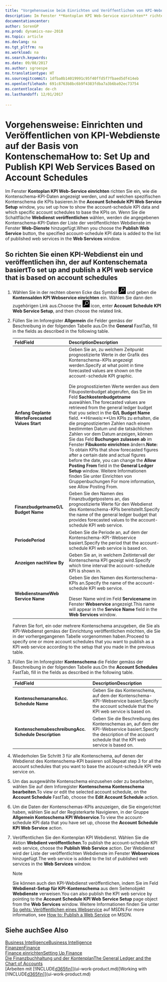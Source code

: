 ```yaml
---
title: "Vorgehensweise beim Einrichten und Veröffentlichen von KPI-Webdienste auf der Basis von Kontenschema"
description: Im Fenster **Kontoplan KPI Web-Service einrichten** richten Sie ein, wie die Kontenschema-KPI-Daten angezeigt werden, und auf welchen spezifischen Kontenschema die KPIs basieren.
documentationcenter: 
author: SorenGP
ms.prod: dynamics-nav-2018
ms.topic: article
ms.devlang: na
ms.tgt_pltfrm: na
ms.workload: na
ms.search.keywords: 
ms.date: 09/08/2017
ms.author: sgroespe
ms.translationtype: HT
ms.sourcegitcommit: 1dfba8b14019991c95f40ffd5f7fbaed5df414eb
ms.openlocfilehash: 691c8763b8bc6b9f4383fdba7a3b6ba92ec73754
ms.contentlocale: de-ch
ms.lasthandoff: 12/01/2017

---
```

# <a name="how-to-set-up-and-publish-kpi-web-services-based-on-account-schedules"></a><span data-ttu-id="c45df-103">Vorgehensweise: Einrichten und Veröffentlichen von KPI-Webdienste auf der Basis von Kontenschema</span><span class="sxs-lookup"><span data-stu-id="c45df-103">How to: Set Up and Publish KPI Web Services Based on Account Schedules</span></span>
<span data-ttu-id="c45df-104">Im Fenster **Kontoplan KPI Web-Service einrichten**  richten Sie ein, wie die Kontenschema-KPI-Daten angezeigt werden, und auf welchen spezifischen Kontenschema die KPIs basieren.</span><span class="sxs-lookup"><span data-stu-id="c45df-104">In the **Account Schedule KPI Web Service Setup** window, you set up how to show the account-schedule KPI data and which specific account schedules to base the KPIs on.</span></span> <span data-ttu-id="c45df-105">Wenn Sie die Schaltfläche **Webdienst veröffentlichen** wählen, werden die angegebenen Kontenschema-KPI-Daten der Liste der veröffentlichten Webdienste im Fenster **Web-Dienste** hinzugefügt.</span><span class="sxs-lookup"><span data-stu-id="c45df-105">When you choose the **Publish Web Service** button, the specified account-schedule KPI data is added to the list of published web services in the **Web Services** window.</span></span>  

## <a name="to-set-up-and-publish-a-kpi-web-service-that-is-based-on-account-schedules"></a><span data-ttu-id="c45df-106">So richten Sie einen KPI-Webdienst ein und veröffentlichen ihn, der auf Kontenschemata basiert</span><span class="sxs-lookup"><span data-stu-id="c45df-106">To set up and publish a KPI web service that is based on account schedules</span></span>  

1.  <span data-ttu-id="c45df-107">Wählen Sie in der rechten oberen Ecke das Symbol ![Nach Seite oder Bericht suchen](media/ui-search/search_small.png "Nach Seite oder Bericht suchen") und geben die **Kontensalden KPI Webservice einrichten** ein. Wählen Sie dann den zugehörigen Link aus.</span><span class="sxs-lookup"><span data-stu-id="c45df-107">Choose the ![Search for Page or Report](media/ui-search/search_small.png "Search for Page or Report icon") icon, enter **Account Schedule KPI Web Service Setup**, and then choose the related link.</span></span>  
2.  <span data-ttu-id="c45df-108">Füllen Sie im Inforegister **Allgemein** die Felder gemäss der Beschreibung in der folgenden Tabelle aus.</span><span class="sxs-lookup"><span data-stu-id="c45df-108">On the **General** FastTab, fill in the fields as described in the following table.</span></span>  

    |<span data-ttu-id="c45df-109">Feld</span><span class="sxs-lookup"><span data-stu-id="c45df-109">Field</span></span>|<span data-ttu-id="c45df-110">Description</span><span class="sxs-lookup"><span data-stu-id="c45df-110">Description</span></span>|  
    |---------------------------------|---------------------------------------|  
    |<span data-ttu-id="c45df-111">**Anfang Geplante Werte**</span><span class="sxs-lookup"><span data-stu-id="c45df-111">**Forecasted Values Start**</span></span>|<span data-ttu-id="c45df-112">Geben Sie an, zu welchem Zeitpunkt prognostizierte Werte in der Grafik des Kontenschema-KPIs angezeigt werden.</span><span class="sxs-lookup"><span data-stu-id="c45df-112">Specify at what point in time forecasted values are shown on the account-schedule KPI graphic.</span></span><br /><br /> <span data-ttu-id="c45df-113">Die prognostizierten Werte werden aus dem Fibupostenbudget abgerufen, das Sie im Feld **Sachkostenbudgetname** auswählen.</span><span class="sxs-lookup"><span data-stu-id="c45df-113">The forecasted values are retrieved from the general ledger budget that you select in the **G/L Budget Name** field.</span></span> <span data-ttu-id="c45df-114">**Hinweis:**Um KPIs zu erhalten, die die prognostizierten Zahlen nach einem bestimmten Datum und die tatsächlichen Zahlen vor dem Datum anzeigen, können Sie das Feld **Buchungen zulassen ab** im Fenster **Fibukonto einrichten** ändern.</span><span class="sxs-lookup"><span data-stu-id="c45df-114">**Note:**  To obtain KPIs that show forecasted figures after a certain date and actual figures before the date, you can change the **Allow Posting From** field in the **General Ledger Setup** window.</span></span> <span data-ttu-id="c45df-115">Weitere Informationen finden Sie unter Einrichten von Gruppenbuchungen </span><span class="sxs-lookup"><span data-stu-id="c45df-115">For more information, see Allow Posting From.</span></span>|  
    |<span data-ttu-id="c45df-116">**Finanzbudgetname**</span><span class="sxs-lookup"><span data-stu-id="c45df-116">**G/L Budget Name**</span></span>|<span data-ttu-id="c45df-117">Geben Sie den Namen des Finanzbudgetpostens an, das prognostizierte Werte für den Webdienst des Kontenschema-KPIs bereitstellt.</span><span class="sxs-lookup"><span data-stu-id="c45df-117">Specify the name of the general ledger budget that provides forecasted values to the account-schedule KPI web service.</span></span>|  
    |<span data-ttu-id="c45df-118">**Periode**</span><span class="sxs-lookup"><span data-stu-id="c45df-118">**Period**</span></span>|<span data-ttu-id="c45df-119">Geben Sie die Periode an, auf dem der Kontenschema-KPI-Webservice basiert.</span><span class="sxs-lookup"><span data-stu-id="c45df-119">Specify the period that the account-schedule KPI web service is based on.</span></span>|  
    |<span data-ttu-id="c45df-120">**Anzeigen nach**</span><span class="sxs-lookup"><span data-stu-id="c45df-120">**View By**</span></span>|<span data-ttu-id="c45df-121">Geben Sie an, in welchem Zeitintervall der Kontenschema KPI gezeigt wird.</span><span class="sxs-lookup"><span data-stu-id="c45df-121">Specify which time interval the account-schedule KPI is shown in.</span></span>|  
    |<span data-ttu-id="c45df-122">**Webdienstname**</span><span class="sxs-lookup"><span data-stu-id="c45df-122">**Web Service Name**</span></span>|<span data-ttu-id="c45df-123">Geben Sie den Namen des Kontenschema-KPIs an.</span><span class="sxs-lookup"><span data-stu-id="c45df-123">Specify the name of the account-schedule KPI web service.</span></span><br /><br /> <span data-ttu-id="c45df-124">Dieser Name wird im Feld **Servicename** im Fenster **Webservice** angezeigt.</span><span class="sxs-lookup"><span data-stu-id="c45df-124">This name will appear in the **Service Name** field in the **Web Services** window.</span></span>|  

    <span data-ttu-id="c45df-125">Fahren Sie fort, ein oder mehrere Kontenschema anzugeben, die Sie als KPI-Webdienst gemäss der Einrichtung veröffentlichen möchten, die Sie in der vorhergegangenen Tabelle vorgenommen haben.</span><span class="sxs-lookup"><span data-stu-id="c45df-125">Proceed to specify one or more account schedules that you want to publish as a KPI web service according to the setup that you made in the previous table.</span></span>  

3.  <span data-ttu-id="c45df-126">Füllen Sie im Inforegister **Kontenschema** die Felder gemäss der Beschreibung in der folgenden Tabelle aus.</span><span class="sxs-lookup"><span data-stu-id="c45df-126">On the **Account Schedules** FastTab, fill in the fields as described in the following table.</span></span>  

    |<span data-ttu-id="c45df-127">Feld</span><span class="sxs-lookup"><span data-stu-id="c45df-127">Field</span></span>|<span data-ttu-id="c45df-128">Description</span><span class="sxs-lookup"><span data-stu-id="c45df-128">Description</span></span>|  
    |---------------------------------|---------------------------------------|  
    |<span data-ttu-id="c45df-129">**Kontenschemaname**</span><span class="sxs-lookup"><span data-stu-id="c45df-129">**Acc. Schedule Name**</span></span>|<span data-ttu-id="c45df-130">Geben Sie das Kontenschema, auf dem der Kontenschema-KPI-Webservice basiert.</span><span class="sxs-lookup"><span data-stu-id="c45df-130">Specify the account schedule that the KPI web service is based on.</span></span>|  
    |<span data-ttu-id="c45df-131">**Kontenschemabeschreibung**</span><span class="sxs-lookup"><span data-stu-id="c45df-131">**Acc. Schedule Description**</span></span>|<span data-ttu-id="c45df-132">Geben Sie die Beschreibung des Kontenschemas an, auf dem der KPI-Webservice basiert.</span><span class="sxs-lookup"><span data-stu-id="c45df-132">Specify the description of the account schedule that the KPI web service is based on.</span></span>|  

4.  <span data-ttu-id="c45df-133">Wiederholen Sie Schritt 3 für alle Kontenschema, auf denen der Webdienst des Kontenschema-KPI basieren soll.</span><span class="sxs-lookup"><span data-stu-id="c45df-133">Repeat step 3 for all the account schedules that you want to base the account-schedule KPI web service on.</span></span>  
5.  <span data-ttu-id="c45df-134">Um das ausgewählte Kontenschema einzusehen oder zu bearbeiten, wählen Sie auf dem Inforegister **Kontenschema** **Kontenschema bearbeiten**.</span><span class="sxs-lookup"><span data-stu-id="c45df-134">To view or edit the selected account schedule, on the **Account Schedule** FastTab, choose the **Edit Account Schedule** action.</span></span>  
6.  <span data-ttu-id="c45df-135">Um die Daten der Kontenschemas-KPIs anzuzeigen, die Sie eingerichtet haben, wählen Sie auf der Registerkarte Navigieren, in der Gruppe **Allgemein Kontoschema KPI Webservice**.</span><span class="sxs-lookup"><span data-stu-id="c45df-135">To view the account-schedule KPI data that you have set up, choose the **Account Schedule KPI Web Service** action.</span></span>  
7.  <span data-ttu-id="c45df-136">Veröffentlichen Sie den Kontenplan KPI Webdienst. Wählen Sie die Aktion **Webdient veröffentlichen**.</span><span class="sxs-lookup"><span data-stu-id="c45df-136">To publish the account-schedule KPI web service, choose the **Publish Web Service** action.</span></span> <span data-ttu-id="c45df-137">Der Webdienst wird der Liste der veröffentlichten Webdienste im Fenster **Webservices** hinzugefügt.</span><span class="sxs-lookup"><span data-stu-id="c45df-137">The web service is added to the list of published web services in the **Web Services** window.</span></span>  

    > [!NOTE]  
    >  <span data-ttu-id="c45df-138">Sie können auch den KPI-Webdienst veröffentlichen, indem Sie im Feld **Webdienst-Setup für KPI-Kontenschema** aus dem Seitenobjekt **Webdienste** verweisen.</span><span class="sxs-lookup"><span data-stu-id="c45df-138">You can also publish the KPI web service by pointing to the **Account Schedule KPI Web Service Setup** page object from the **Web Services** window.</span></span> <span data-ttu-id="c45df-139">Weitere Informationen finden Sie unter [So gehts: Veröffentlichen eines Webservice](https://msdn.microsoft.com/en-us/library/dd338978.aspx) auf MSDN.</span><span class="sxs-lookup"><span data-stu-id="c45df-139">For more information, see [How to: Publish a Web Service](https://msdn.microsoft.com/en-us/library/dd338978.aspx) on MSDN.</span></span>  

## <a name="see-also"></a><span data-ttu-id="c45df-140">Siehe auch</span><span class="sxs-lookup"><span data-stu-id="c45df-140">See Also</span></span>  
[<span data-ttu-id="c45df-141">Business Intelligence</span><span class="sxs-lookup"><span data-stu-id="c45df-141">Business Intelligence</span></span>](bi.md)  
[<span data-ttu-id="c45df-142">Finanzen</span><span class="sxs-lookup"><span data-stu-id="c45df-142">Finance</span></span>](finance.md)  
[<span data-ttu-id="c45df-143">Finance einrichten</span><span class="sxs-lookup"><span data-stu-id="c45df-143">Setting Up Finance</span></span>](finance-setup-finance.md)  
[<span data-ttu-id="c45df-144">Die Finanzbuchhaltung und der Kontenplan</span><span class="sxs-lookup"><span data-stu-id="c45df-144">The General Ledger and the Chart of Accounts</span></span>](finance-general-ledger.md)  
<span data-ttu-id="c45df-145">[Arbeiten mit [!INCLUDE[d365fin](includes/d365fin_md.md)]](ui-work-product.md)</span><span class="sxs-lookup"><span data-stu-id="c45df-145">[Working with [!INCLUDE[d365fin](includes/d365fin_md.md)]](ui-work-product.md)</span></span>

